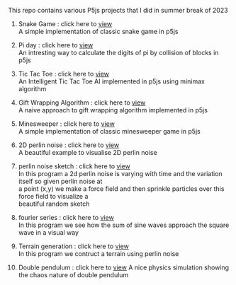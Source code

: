 
This repo contains various P5js projects that I did in summer break of 2023 <br />

1) Snake Game : click here to [view](https://editor.p5js.org/chandrakant_pradhan/full/QQhz9u4OB) <br/>
  A simple implementation of classic snake game in p5js <br/>

2) Pi day : click here to [view](https://editor.p5js.org/chandrakant_pradhan/full/ZpA0blDNE)<br/>
  An intresting way to calculate the digits of pi by collision of blocks in p5js <br/>

3) Tic Tac Toe : click here to [view](https://editor.p5js.org/chandrakant_pradhan/full/FehtfG6_p) <br/>
   An Intelligent Tic Tac Toe AI implemented in p5js using minimax algorithm<br/>

4) Gift Wrapping Algorithm : click here to [view](https://editor.p5js.org/chandrakant_pradhan/full/2fcaQuAl2) <br/>
   A naive approach to gift wrapping algorithm implemented in p5js <br/>

5) Minesweeper : click here to [view](https://editor.p5js.org/chandrakant_pradhan/full/FAReOjc0q) <br/>
   A simple implementation of classic minesweeper game in p5js<br/>

6) 2D perlin noise : click here to [view](https://editor.p5js.org/chandrakant_pradhan/full/A4JX2OSwJ) <br/>
   A beautiful example to visualise 2D perlin noise <br/>

7) perlin noise sketch : click here to [view](https://editor.p5js.org/chandrakant_pradhan/full/05LVMPbeC) <br/>
   In this program a 2d perlin noise is varying with time and the variation itself so given perlin noise at <br/>
    a point (x,y) we make a force field and then sprinkle particles over this force field to visualize a <br/>
   beautiful random sketch <br/>
8) fourier series : click here to [view](https://editor.p5js.org/chandrakant_pradhan/full/-zV79X2wu)<br/>
   In this program we see how the sum of sine waves approach the square wave in a visual way <br/>

9) Terrain generation : click here to [view](https://editor.p5js.org/chandrakant_pradhan/full/LqkrFQDH5)<br/>
   In this program we contruct a terrain using perlin noise<br/>

10) Double pendulum : click here to [view](https://editor.p5js.org/chandrakant_pradhan/full/kJ9KLD07Z)
    A nice physics simulation showing the chaos nature of double pendulum<br/>
